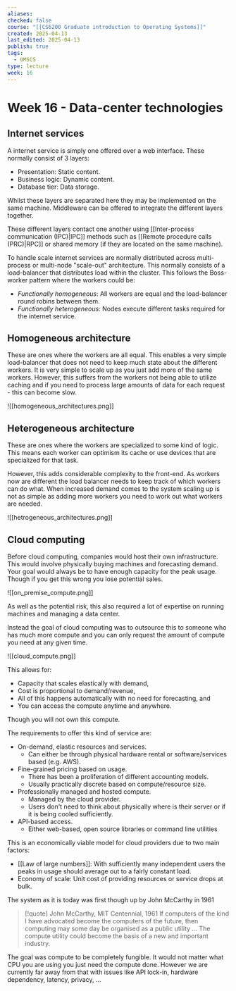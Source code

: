 ```yaml
---
aliases: 
checked: false
course: "[[CS6200 Graduate introduction to Operating Systems]]"
created: 2025-04-13
last_edited: 2025-04-13
publish: true
tags:
  - OMSCS
type: lecture
week: 16
---
```

# Week 16 - Data-center technologies

## Internet services

A internet service is simply one offered over a web interface. These normally consist of 3 layers:

- Presentation: Static content.
- Business logic: Dynamic content.
- Database tier: Data storage.

Whilst these layers are separated here they may be implemented on the same machine. Middleware can be offered to integrate the different layers together.

These different layers contact one another using [[Inter-process communication (IPC)|IPC]] methods such as [[Remote procedure calls (PRC)|RPC]] or shared memory (if they are located on the same machine).

To handle scale internet services are normally distributed across multi-process or multi-node "scale-out" architecture. This normally consists of a load-balancer that distributes load within the cluster. This follows the Boss-worker pattern where the workers could be:

- *Functionally homogeneous*: All workers are equal and the load-balancer round robins between them.
- *Functionally heterogeneous*: Nodes execute different tasks required for the internet service.

## Homogeneous architecture

These are ones where the workers are all equal. This enables a very simple load-balancer that does not need to keep much state about the different workers. It is very simple to scale up as you just add more of the same workers. However, this suffers from the workers not being able to utilize caching and if you need to process large amounts of data for each request - this can become slow.

![[homogeneous_architectures.png]]

## Heterogeneous architecture

These are ones where the workers are specialized to some kind of logic. This means each worker can optimism its cache or use devices that are specialized for that task. 

However, this adds considerable complexity to the front-end. As workers now are different the load balancer needs to keep track of which workers can do what. When increased demand comes to the system scaling up is not as simple as adding more workers you need to work out what workers are needed.

![[hetrogeneous_architectures.png]]

## Cloud computing

Before cloud computing, companies would host their own infrastructure. This would involve physically buying machines and forecasting demand. Your goal would always be to have enough capacity for the peak usage. Though if you get this wrong you lose potential sales.

![[on_premise_compute.png]]

As well as the potential risk, this also required a lot of expertise on running machines and managing a data center.

Instead the goal of cloud computing was to outsource this to someone who has much more compute and you can only request the amount of compute you need at any given time.

![[cloud_compute.png]]

This allows for:

- Capacity that scales elastically with demand,
- Cost is proportional to demand/revenue,
- All of this happens automatically with no need for forecasting, and
- You can access the compute anytime and anywhere.

Though you will not own this compute.

The requirements to offer this kind of service are:

- On-demand, elastic resources and services.
	- Can either be through physical hardware rental or software/services based (e.g. AWS).
- Fine-grained pricing based on usage.
	- There has been a proliferation of different accounting models.
	- Usually practically discrete based on compute/resource size.
- Professionally managed and hosted compute.
	- Managed by the cloud provider.
	- Users don't need to think about physically where is their server or if it is being cooled sufficiently.
- API-based access.
	- Either web-based, open source libraries or command line utilities

This is an economically viable model for cloud providers due to two main factors:

- [[Law of large numbers]]: With sufficiently many independent users the peaks in usage should average out to a fairly constant load.
- Economy of scale: Unit cost of providing resources or service drops at bulk.

The system as it is today was first though up by John McCarthy in 1961

>[!quote] John McCarthy, MIT Centennial, 1961
>If computers of the kind I have advocated become the computers of the future, then computing may some day be organised as a public utility ... The compute utility could become the basis of a new and important industry.

The goal was compute to be completely fungible. It would not matter what CPU you are using you just need the compute done. However we are currently far away from that with issues like API lock-in, hardware dependency, latency, privacy, ...

